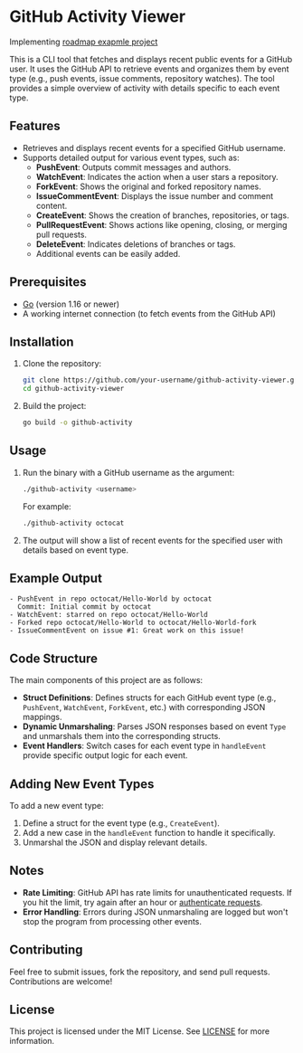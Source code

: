 # GitHub Activity Viewer

Implementing [roadmap exapmle project](https://roadmap.sh/projects/github-user-activity)

This is a CLI tool that fetches and displays recent public events for a GitHub user. It uses the GitHub API to retrieve events and organizes them by event type (e.g., push events, issue comments, repository watches). The tool provides a simple overview of activity with details specific to each event type.

## Features

- Retrieves and displays recent events for a specified GitHub username.
- Supports detailed output for various event types, such as:
  - **PushEvent**: Outputs commit messages and authors.
  - **WatchEvent**: Indicates the action when a user stars a repository.
  - **ForkEvent**: Shows the original and forked repository names.
  - **IssueCommentEvent**: Displays the issue number and comment content.
  - **CreateEvent**: Shows the creation of branches, repositories, or tags.
  - **PullRequestEvent**: Shows actions like opening, closing, or merging pull requests.
  - **DeleteEvent**: Indicates deletions of branches or tags.
  - Additional events can be easily added.

## Prerequisites

- [Go](https://golang.org/doc/install) (version 1.16 or newer)
- A working internet connection (to fetch events from the GitHub API)

## Installation

1. Clone the repository:

   ```bash
   git clone https://github.com/your-username/github-activity-viewer.git
   cd github-activity-viewer
   ```

2. Build the project:

   ```bash
   go build -o github-activity
   ```

## Usage

1. Run the binary with a GitHub username as the argument:

   ```bash
   ./github-activity <username>
   ```

   For example:

   ```bash
   ./github-activity octocat
   ```

2. The output will show a list of recent events for the specified user with details based on event type.

## Example Output

```text
- PushEvent in repo octocat/Hello-World by octocat
  Commit: Initial commit by octocat
- WatchEvent: starred on repo octocat/Hello-World
- Forked repo octocat/Hello-World to octocat/Hello-World-fork
- IssueCommentEvent on issue #1: Great work on this issue!
```

## Code Structure

The main components of this project are as follows:

- **Struct Definitions**: Defines structs for each GitHub event type (e.g., `PushEvent`, `WatchEvent`, `ForkEvent`, etc.) with corresponding JSON mappings.
- **Dynamic Unmarshaling**: Parses JSON responses based on event `Type` and unmarshals them into the corresponding structs.
- **Event Handlers**: Switch cases for each event type in `handleEvent` provide specific output logic for each event.

## Adding New Event Types

To add a new event type:
1. Define a struct for the event type (e.g., `CreateEvent`).
2. Add a new case in the `handleEvent` function to handle it specifically.
3. Unmarshal the JSON and display relevant details.

## Notes

- **Rate Limiting**: GitHub API has rate limits for unauthenticated requests. If you hit the limit, try again after an hour or [authenticate requests](https://docs.github.com/en/rest/overview/resources-in-the-rest-api#rate-limiting).
- **Error Handling**: Errors during JSON unmarshaling are logged but won't stop the program from processing other events.

## Contributing

Feel free to submit issues, fork the repository, and send pull requests. Contributions are welcome!

## License

This project is licensed under the MIT License. See [LICENSE](LICENSE) for more information.